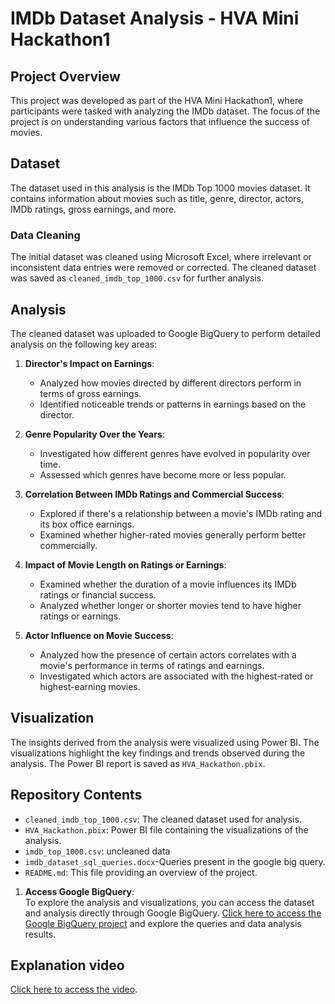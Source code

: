 # IMDb Dataset Analysis - HVA Mini Hackathon1

## Project Overview

This project was developed as part of the HVA Mini Hackathon1, where participants were tasked with analyzing the IMDb dataset. The focus of the project is on understanding various factors that influence the success of movies. 

## Dataset

The dataset used in this analysis is the IMDb Top 1000 movies dataset. It contains information about movies such as title, genre, director, actors, IMDb ratings, gross earnings, and more. 

### Data Cleaning

The initial dataset was cleaned using Microsoft Excel, where irrelevant or inconsistent data entries were removed or corrected. The cleaned dataset was saved as `cleaned_imdb_top_1000.csv` for further analysis.

## Analysis

The cleaned dataset was uploaded to Google BigQuery to perform detailed analysis on the following key areas:

1. **Director's Impact on Earnings**: 
   - Analyzed how movies directed by different directors perform in terms of gross earnings.
   - Identified noticeable trends or patterns in earnings based on the director.

2. **Genre Popularity Over the Years**: 
   - Investigated how different genres have evolved in popularity over time.
   - Assessed which genres have become more or less popular.

3. **Correlation Between IMDb Ratings and Commercial Success**:
   - Explored if there's a relationship between a movie's IMDb rating and its box office earnings.
   - Examined whether higher-rated movies generally perform better commercially.

4. **Impact of Movie Length on Ratings or Earnings**: 
   - Examined whether the duration of a movie influences its IMDb ratings or financial success.
   - Analyzed whether longer or shorter movies tend to have higher ratings or earnings.

5. **Actor Influence on Movie Success**: 
   - Analyzed how the presence of certain actors correlates with a movie's performance in terms of ratings and earnings.
   - Investigated which actors are associated with the highest-rated or highest-earning movies.

## Visualization

The insights derived from the analysis were visualized using Power BI. The visualizations highlight the key findings and trends observed during the analysis. The Power BI report is saved as `HVA_Hackathon.pbix`.

## Repository Contents

- `cleaned_imdb_top_1000.csv`: The cleaned dataset used for analysis.
- `HVA_Hackathon.pbix`: Power BI file containing the visualizations of the analysis.
- `imdb_top_1000.csv`: uncleaned data
- `imdb_dataset_sql_queries.docx`-Queries present in the google big query.
- `README.md`: This file providing an overview of the project.

1. **Access Google BigQuery**:  
To explore the analysis and visualizations, you can access the dataset and analysis directly through Google BigQuery.
   [Click here to access the Google BigQuery project](https://console.cloud.google.com/bigquery?sq=927474283843:73d3d045da4c41dcbd27dad359b317a0) and explore the queries and data analysis results.
## Explanation video
[Click here to access the video](https://www.loom.com/share/94829f356a3b46e291e825fa66a111b2?sid=a2733973-0b05-4883-99a9-fcb4b58dc4b4).

